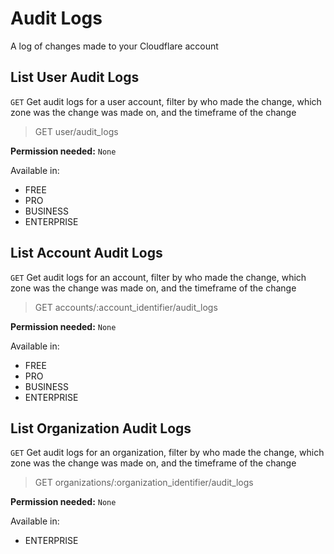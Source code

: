 # Audit Logs

A log of changes made to your Cloudflare account

## List User Audit Logs

`GET` Get audit logs for a user account, filter by who made the change, which zone was the change was made on, and the timeframe of the change

> GET user/audit_logs

**Permission needed:** `None`

Available in:

* FREE
* PRO
* BUSINESS
* ENTERPRISE


## List Account Audit Logs

`GET` Get audit logs for an account, filter by who made the change, which zone was the change was made on, and the timeframe of the change

> GET accounts/:account_identifier/audit_logs

**Permission needed:** `None`

Available in:

* FREE
* PRO
* BUSINESS
* ENTERPRISE


## List Organization Audit Logs

`GET` Get audit logs for an organization, filter by who made the change, which zone was the change was made on, and the timeframe of the change

> GET organizations/:organization_identifier/audit_logs

**Permission needed:** `None`

Available in:

* ENTERPRISE

